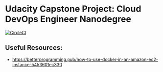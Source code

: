 # Udacity Capstone Project: Cloud DevOps Engineer Nanodegree
[![CircleCI](https://circleci.com/gh/omelnik/udacity-devops-capstone-project/tree/main.svg?style=svg)](https://circleci.com/gh/omelnik/udacity-devops-capstone-project/tree/main)



## Useful Resources:
- https://betterprogramming.pub/how-to-use-docker-in-an-amazon-ec2-instance-5453601ec330
